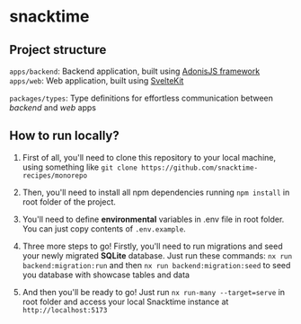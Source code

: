 # snacktime

## Project structure

`apps/backend`: Backend application, built using [AdonisJS framework](https://adonisjs.com)     
`apps/web`: Web application, built using [SvelteKit](https://kit.svelte.dev)    

`packages/types`: Type definitions for effortless communication between *backend* and *web* apps    

## How to run locally?

1. First of all, you'll need to clone this repository to your local machine, using something like `git clone https://github.com/snacktime-recipes/monorepo`    

2. Then, you'll need to install all npm dependencies running `npm install` in root folder of the project.  

3. You'll need to define **environmental** variables in .env file in root folder. You can just copy contents of `.env.example`.    

4. Three more steps to go! Firstly, you'll need to run migrations and seed your newly migrated **SQLite** database. Just run these commands: `nx run backend:migration:run` and then `nx run backend:migration:seed` to seed you database with showcase tables and data

5. And then you'll be ready to go! Just run `nx run-many --target=serve` in root folder and access your local Snacktime instance at `http://localhost:5173`    